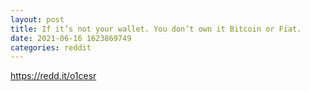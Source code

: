 ```yaml
--- 
layout: post 
title: If it’s not your wallet. You don’t own it Bitcoin or Fiat. 
date: 2021-06-16 1623869749 
categories: reddit 
--- 
```

https://redd.it/o1cesr